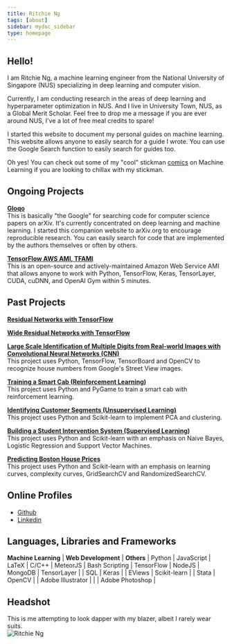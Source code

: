```yaml
---
title: Ritchie Ng
tags: [about]
sidebar: mydoc_sidebar
type: homepage
---
```

## Hello! 

I am Ritchie Ng, a machine learning engineer from the National University of Singapore (NUS) specializing in deep learning and computer vision. 

Currently, I am conducting research in the areas of deep learning and hyperparameter optimization in NUS. And I live in University Town, NUS, as a Global Merit Scholar. Feel free to drop me a message if you are ever around NUS, I've a lot of free meal credits to spare! 

I started this website to document my personal guides on machine learning. This website allows anyone to easily search for a guide I wrote. You can use the Google Search function to easily search for guides too. 

Oh yes! You can check out some of my "cool" stickman [comics](http://www.ritchieng.com/tag_comic_series/) on Machine Learning if you are looking to chillax with my stickman.

## Ongoing Projects
**[Gloqo](https://www.gloqo.com)**
<br />This is basically "the Google" for searching code for computer science papers on arXiv. It's currently concentrated on deep learning and machine learning. I started this companion website to arXiv.org to encourage reproducible research. You can easily search for code that are implemented by the authors themselves or often by others.

**[TensorFlow AWS AMI, TFAMI](https://github.com/ritchieng/tensorflow-aws-ami)**
<br /> This is an open-source and actively-maintained Amazon Web Service AMI that allows anyone to work with Python, TensorFlow, Keras, TensorLayer, CUDA, cuDNN, and OpenAI Gym within 5 minutes.

## Past Projects

**[Residual Networks with TensorFlow](https://github.com/ritchieng/resnet-tensorflow)**

**[Wide Residual Networks with TensorFlow](https://github.com/ritchieng/wideresnet-tensorlayer)**

**[Large Scale Identification of Multiple Digits from Real-world Images with Convolutional Neural Networks (CNN)](https://github.com/ritchieng/NumNum)**
<br />This project uses Python, TensorFlow, TensorBoard and OpenCV to recognize house numbers from Google's Street View images.

**[Training a Smart Cab (Reinforcement Learning)](http://www.ritchieng.com/machine-learning-proj-smart-cab/)**
<br />This project uses Python and PyGame to train a smart cab with reinforcement learning.

**[Identifying Customer Segments (Unsupervised Learning)](http://www.ritchieng.com/machine-learning-project-customer-segments/)**
<br />This project uses Python and Scikit-learn to implement PCA and clustering.

**[Building a Student Intervention System (Supervised Learning)](http://www.ritchieng.com/machine-learning-project-student-intervention/)**
<br />This project uses Python and Scikit-learn with an emphasis on Naive Bayes, Logistic Regression and Support Vector Machines.

**[Predicting Boston House Prices](http://www.ritchieng.com/machine-learning-project-boston-home-prices/)** 
<br />This project uses Python and Scikit-learn with an emphasis on learning curves, complexity curves, GridSearchCV and RandomizedSearchCV.

## Online Profiles
- [Github](https://github.com/ritchieng)
- [Linkedin](https://www.linkedin.com/in/ritchieng)

## Languages, Libraries and Frameworks

**Machine Learning**   | **Web Development** | **Others**     |
Python                 | JavaScript          | LaTeX          |
C/C++                  | MeteorJS            | Bash Scripting |
TensorFlow             | NodeJS              | MongoDB        |
TensorLayer            |                     | SQL            | 
Keras                  |                     | EViews            |
Scikit-learn           |                     | Stata             |
OpenCV                 |                     | Adobe Illustrator | 
                       |                     | Adobe Photoshop   | 
 
## Headshot
This is me attempting to look dapper with my blazer, albeit I rarely wear suits.
<br />
![Ritchie Ng](http://res.cloudinary.com/ritchieng/image/upload/v1468818829/ritchieng.com/ritchieng_web_gt0o50.png)
